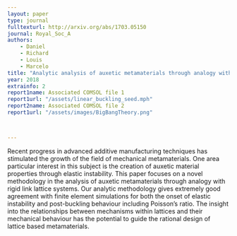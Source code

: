 ```yaml
---
layout: paper
type: journal
fulltexturl: http://arxiv.org/abs/1703.05150
journal: Royal_Soc_A
authors:
    - Daniel
    - Richard
    - Louis
    - Marcelo
title: "Analytic analysis of auxetic metamaterials through analogy with rigid link systems"
year: 2018
extrainfo: 2
report1name: Associated COMSOL file 1
report1url: "/assets/linear_buckling_seed.mph"
report2name: Associated COMSOL file 2
report1url: "/assets/images/BigBangTheory.png"



---
```


Recent progress in advanced additive manufacturing techniques has stimulated the growth of the field of mechanical metamaterials. One area particular interest in this subject is the creation of auxetic material properties through elastic instability. This paper focuses on a novel methodology in the analysis of auxetic metamaterials through analogy with rigid link lattice systems. Our analytic methodology gives extremely good agreement with finite element simulations for both the onset of elastic instability and post-buckling behaviour including Poisson’s ratio. The insight into the relationships between mechanisms within lattices and their mechanical behaviour has the potential to guide the rational design of lattice based metamaterials.
